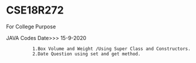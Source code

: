 # CSE18R272
For College Purpose

JAVA Codes 
Date>>> 
      15-9-2020
              
              
              1.Box Volume and Weight /Using Super Class and Constructors.
              2.Date Question using set and get method.
